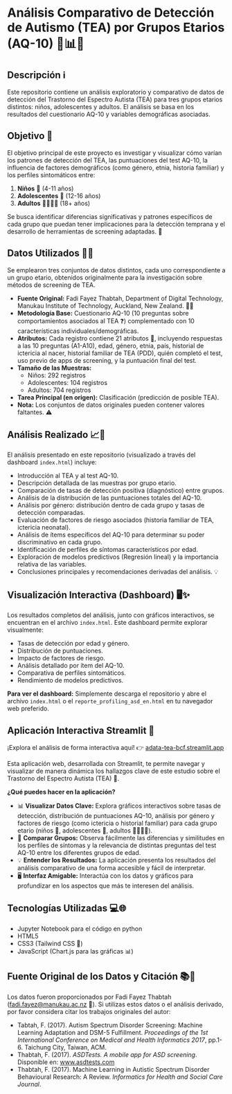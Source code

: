 # Análisis Comparativo de Detección de Autismo (TEA) por Grupos Etarios (AQ-10) 🧩📊🧠

## Descripción ℹ️

Este repositorio contiene un análisis exploratorio y comparativo de datos de detección del Trastorno del Espectro Autista (TEA) para tres grupos etarios distintos: niños, adolescentes y adultos. El análisis se basa en los resultados del cuestionario AQ-10 y variables demográficas asociadas.

## Objetivo 🎯

El objetivo principal de este proyecto es investigar y visualizar cómo varían los patrones de detección del TEA, las puntuaciones del test AQ-10, la influencia de factores demográficos (como género, etnia, historia familiar) y los perfiles sintomáticos entre:

1.  **Niños** 🧒 (4-11 años)
2.  **Adolescentes** 🧑 (12-16 años)
3.  **Adultos** 👨‍👩‍👧‍👦 (18+ años)

Se busca identificar diferencias significativas y patrones específicos de cada grupo que puedan tener implicaciones para la detección temprana y el desarrollo de herramientas de screening adaptadas. 🤔

## Datos Utilizados 💾📄

Se emplearon tres conjuntos de datos distintos, cada uno correspondiente a un grupo etario, obtenidos originalmente para la investigación sobre métodos de screening de TEA.

* **Fuente Original:** Fadi Fayez Thabtah, Department of Digital Technology, Manukau Institute of Technology, Auckland, New Zealand. 🧑‍🔬
* **Metodología Base:** Cuestionario AQ-10 (10 preguntas sobre comportamientos asociados al TEA ❓) complementado con 10 características individuales/demográficas.
* **Atributos:** Cada registro contiene 21 atributos 🔢, incluyendo respuestas a las 10 preguntas (A1-A10), edad, género, etnia, país, historial de ictericia al nacer, historial familiar de TEA (PDD), quién completó el test, uso previo de apps de screening, y la puntuación final del test.
* **Tamaño de las Muestras:**
    * Niños: 292 registros
    * Adolescentes: 104 registros
    * Adultos: 704 registros
* **Tarea Principal (en origen):** Clasificación (predicción de posible TEA).
* **Nota:** Los conjuntos de datos originales pueden contener valores faltantes. ⚠️

## Análisis Realizado 📈🔬

El análisis presentado en este repositorio (visualizado a través del dashboard `index.html`) incluye:

* Introducción al TEA y al test AQ-10.
* Descripción detallada de las muestras por grupo etario.
* Comparación de tasas de detección positiva (diagnóstico) entre grupos.
* Análisis de la distribución de las puntuaciones totales del AQ-10.
* Análisis por género: distribución dentro de cada grupo y tasas de detección comparadas.
* Evaluación de factores de riesgo asociados (historia familiar de TEA, ictericia neonatal).
* Análisis de ítems específicos del AQ-10 para determinar su poder discriminativo en cada grupo.
* Identificación de perfiles de síntomas característicos por edad.
* Exploración de modelos predictivos (Regresión lineal) y la importancia relativa de las variables.
* Conclusiones principales y recomendaciones derivadas del análisis. 💡

## Visualización Interactiva (Dashboard) 🖥️✨

Los resultados completos del análisis, junto con gráficos interactivos, se encuentran en el archivo `index.html`. Este dashboard permite explorar visualmente:

* Tasas de detección por edad y género.
* Distribución de puntuaciones.
* Impacto de factores de riesgo.
* Análisis detallado por ítem del AQ-10.
* Comparativa de perfiles sintomáticos.
* Rendimiento de modelos predictivos.

**Para ver el dashboard:** Simplemente descarga el repositorio y abre el archivo `index.html` o el `reporte_profiling_asd_en.html` en tu navegador web preferido.

## Aplicación Interactiva Streamlit 🚀

¡Explora el análisis de forma interactiva aquí! 👉 <a href="https://adata-tea-bcf.streamlit.app/" target="_blank" rel="noopener noreferrer">adata-tea-bcf.streamlit.app</a>

Esta aplicación web, desarrollada con Streamlit, te permite navegar y visualizar de manera dinámica los hallazgos clave de este estudio sobre el Trastorno del Espectro Autista (TEA) 🧠.

**¿Qué puedes hacer en la aplicación?**

* 📊 **Visualizar Datos Clave:** Explora gráficos interactivos sobre tasas de detección, distribución de puntuaciones AQ-10, análisis por género y factores de riesgo (como ictericia o historial familiar) para cada grupo etario (niños 🧒, adolescentes 🧑, adultos 👨‍👩‍👧‍👦).
* 🔬 **Comparar Grupos:** Observa fácilmente las diferencias y similitudes en los perfiles de síntomas y la relevancia de distintas preguntas del test AQ-10 entre los diferentes grupos de edad.
* 💡 **Entender los Resultados:** La aplicación presenta los resultados del análisis comparativo de una forma accesible y fácil de interpretar.
* 🖥️ **Interfaz Amigable:** Interactúa con los datos y gráficos para profundizar en los aspectos que más te interesen del análisis.

## Tecnologías Utilizadas 💻🌐

* Jupyter Notebook para el código en python
* HTML5
* CSS3 (Tailwind CSS 🎨)
* JavaScript (Chart.js para las gráficas 📊)

## Fuente Original de los Datos y Citación 📚🙏

Los datos fueron proporcionados por Fadi Fayez Thabtah (fadi.fayez@manukau.ac.nz 📧). Si utilizas estos datos o el análisis derivado, por favor considera citar los trabajos originales del autor:

* Tabtah, F. (2017). Autism Spectrum Disorder Screening: Machine Learning Adaptation and DSM-5 Fulfillment. *Proceedings of the 1st International Conference on Medical and Health Informatics 2017*, pp.1-6. Taichung City, Taiwan, ACM.
* Thabtah, F. (2017). *ASDTests. A mobile app for ASD screening*. Disponible en: www.asdtests.com
* Thabtah, F. (2017). Machine Learning in Autistic Spectrum Disorder Behavioural Research: A Review. *Informatics for Health and Social Care Journal*.
